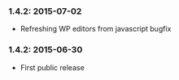 ### 1.4.2: 2015-07-02

* Refreshing WP editors from javascript bugfix


### 1.4.2: 2015-06-30

* First public release
